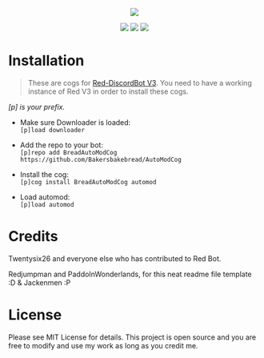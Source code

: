 <p align="center">
  <img src="https://i.imgur.com/MtTvTk8.png">
</p>

<p align="center">
  <img src="https://img.shields.io/badge/Red--DiscordBot-cogs-red.svg">
  <img src="https://img.shields.io/badge/License-MIT-yellow.svg">
  <img src="https://img.shields.io/badge/PRs-welcome-brightgreen.svg">
 </p>


# Installation

> These are cogs for [Red-DiscordBot V3](https://github.com/Cog-Creators/Red-DiscordBot/tree/V3/develop).
You need to have a working instance of Red V3 in order to install these cogs.

*[p] is your prefix.*

* Make sure Downloader is loaded:<br>
  `[p]load downloader`

* Add the repo to your bot:<br>
  `[p]repo add BreadAutoModCog https://github.com/Bakersbakebread/AutoModCog`

* Install the cog:<br>
  `[p]cog install BreadAutoModCog automod`

* Load automod:<br>
  ``[p]load automod``

# Credits

Twentysix26 and everyone else who has contributed to Red Bot.

Redjumpman and PaddoInWonderlands, for this neat readme file template :D & Jackenmen :P

# License

Please see MIT License for details. This project is open source and you are free to modify and use my work as long as you credit me.
